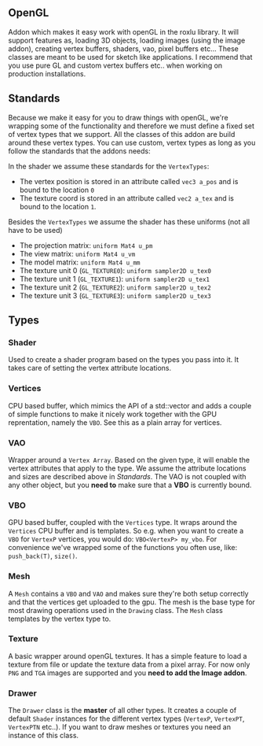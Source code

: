 OpenGL
------

Addon which makes it easy work with openGL in the roxlu library. It will 
support features as, loading 3D objects, loading images (using the image addon),
creating vertex buffers, shaders, vao, pixel buffers etc...
These classes are meant to be used for sketch like applications. I recommend that
you use pure GL and custom vertex buffers etc.. when working on production installations.


Standards
----------

Because we make it easy for you to draw things with openGL, we're wrapping some of the 
functionality and therefore we must define a fixed set of vertex types that we support.
All the classes of this addon are build around these vertex types.  You can use custom,
vertex types as long as you follow the standards that the addons needs:

In the shader we assume these standards for the `VertexTypes`:

 - The vertex position is stored in an attribute called `vec3 a_pos` and is bound to the location `0`
 - The texture coord is stored in an attribute called `vec2 a_tex` and is bound to the location `1`.

Besides the `VertexTypes` we assume the shader has these uniforms (not all have to be used)

 - The projection matrix: `uniform Mat4 u_pm`  
 - The view matrix: `uniform Mat4 u_vm`  
 - The model matrix: `uniform Mat4 u_mm`  
 - The texture unit 0 (`GL_TEXTURE0`): `uniform sampler2D u_tex0`  
 - The texture unit 1 (`GL_TEXTURE1`): `uniform sampler2D u_tex1`  
 - The texture unit 2 (`GL_TEXTURE2`): `uniform sampler2D u_tex2`  
 - The texture unit 3 (`GL_TEXTURE3`): `uniform sampler2D u_tex3`  


Types
-----

### Shader ###

Used to create a shader program based on the types you pass into it. It takes care of setting the
vertex attribute locations. 


### Vertices ###

CPU based buffer, which mimics the API of a std::vector and adds a couple of simple functions to 
make it nicely work together with the GPU reprentation, namely the `VBO`. See this as a plain 
array for vertices.


### VAO ###

Wrapper around a `Vertex Array`. Based on the given type, it will enable the vertex attributes
that apply to the type. We assume the attribute locations and sizes are described above in _Standards_.
The VAO is not coupled with any other object, but you **need to** make sure that a **VBO** is currently
bound.


### VBO ###

GPU based buffer, coupled with the `Vertices` type. It wraps around the `Vertices` CPU buffer and is
templates. So e.g. when you want to create a `VBO` for `VertexP` vertices, you would do: `VBO<VertexP> my_vbo`.
For convenience we've wrapped some of the functions you often use, like: `push_back(T)`, `size()`.


### Mesh ###

A `Mesh` contains a `VBO` and `VAO` and makes sure they're both setup correctly and that the vertices
get uploaded to the gpu. The mesh is the base type for most drawing operations used in the `Drawing` class.
The `Mesh` class templates by the vertex type to.


### Texture ###

A basic wrapper around openGL textures. It has a simple feature to load a texture from file or update 
the texture data from a pixel array. For now only `PNG` and `TGA` images are supported and you **need
to add the Image addon**.

### Drawer ###

The `Drawer` class is the **master** of all other types. It creates a couple of default `Shader` 
instances for the different vertex types (`VertexP`, `VertexPT`, `VertexPTN` etc..). If you want 
to draw meshes or textures you need an instance of this class. 


